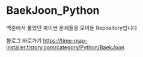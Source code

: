 # BaekJoon_Python
백준에서 풀었던 파이썬 문제들을 모아둔 Repository입니다

블로그 바로가기
https://time-map-installer.tistory.com/category/Python/BaekJoon
